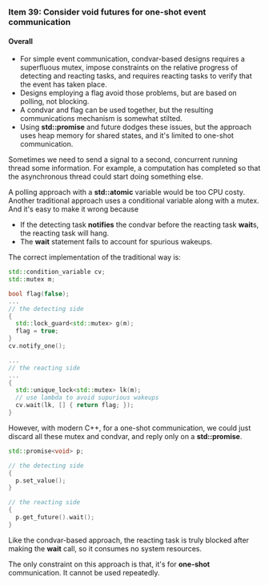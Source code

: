### Item 39: Consider **void** futures for one-shot event communication

#### Overall
- For simple event communication, condvar-based designs requires a superfluous mutex, impose constraints on the relative progress of detecting and reacting tasks, and requires reacting tasks to verify that the event has taken place.
- Designs employing a flag avoid those problems, but are based on polling, not blocking.
- A condvar and flag can be used together, but the resulting communications mechanism is somewhat stilted.
- Using **std::promise** and future dodges these issues, but the approach uses heap memory for shared states, and it's limited to one-shot communication.

Sometimes we need to send a signal to a second, concurrent running thread some information. For example, a computation has completed so that the asynchronous thread could start doing something else. 

A polling approach with a **std::atomic** variable would be too CPU costy. Another traditional approach uses a conditional variable along with a mutex. And it's easy to make it wrong because

+ If the detecting task **notifies** the condvar before the reacting task **wait**s, the reacting task will hang.
+ The **wait** statement fails to account for spurious wakeups.

The correct implementation of the traditional way is:

```CPP
std::condition_variable cv;
std::mutex m;

bool flag(false);
...
// the detecting side
{
  std::lock_guard<std::mutex> g(m);
  flag = true;
}
cv.notify_one();

...
// the reacting side
...
{
  std::unique_lock<std::mutex> lk(m);
  // use lambda to avoid supurious wakeups
  cv.wait(lk, [] { return flag; });
}

```

However, with modern C++, for a one-shot communication, we could just discard all these mutex and condvar, and reply only on a **std::promise**.

```CPP
std::promise<void> p;

// the detecting side
{
  p.set_value();
}

// the reacting side
{
  p.get_future().wait();
}
```

Like the condvar-based approach, the reacting task is truly blocked after making the **wait** call, so it consumes no system resources.

The only constraint on this approach is that, it's for **one-shot** communication. It cannot be used repeatedly.